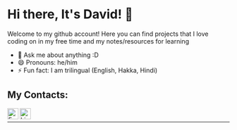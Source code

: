 # Hi there, It's David! 👋

Welcome to my github account! Here you can find projects that I love coding on in my free time and my notes/resources for learning

- 💬 Ask me about anything :D
- 😄 Pronouns: he/him
- ⚡ Fun fact: I am trilingual (English, Hakka, Hindi)

## My Contacts:
[<img align="left" alt="Email" width="25px" src="https://www.freepnglogos.com/uploads/logo-outlook-png/file-microsoft-office-outlook-logo-present-svg-wikipedia-1.png" />][email]
[<img align="left" alt="LinkedIn" width="25px" src="https://upload.wikimedia.org/wikipedia/commons/e/e9/Linkedin_icon.svg" />][linkedin]
<br />
<hr /> 

[email]: mailto:liweita11@gmail.com
[linkedin]: https://www.linkedin.com/in/davidli15/
